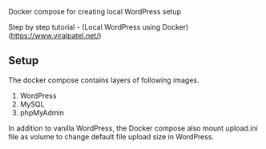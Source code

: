 Docker compose for creating local WordPress setup

Step by step tutorial - (Local WordPress using Docker)(https://www.viralpatel.net/)

Setup
-----
The docker compose contains layers of following images. 

1. WordPress
1. MySQL
1. phpMyAdmin

In addition to vanilla WordPress, the Docker compose also mount upload.ini file as volume to change default file upload size in WordPress.
